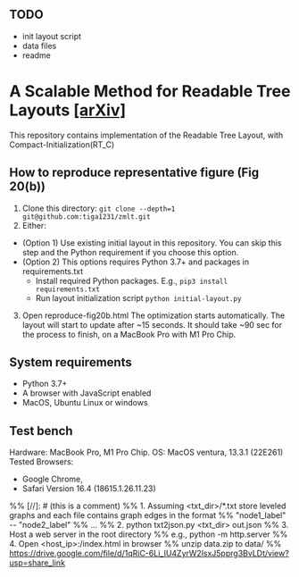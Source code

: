 ## TODO
- init layout script 
- data files
- readme

# A Scalable Method for Readable Tree Layouts [[arXiv]](https://arxiv.org/abs/2305.09925)
This repository contains implementation of the Readable Tree Layout, with Compact-Initialization(RT_C)

## How to reproduce representative figure (Fig 20(b))
1. Clone this directory:
`git clone --depth=1 git@github.com:tiga1231/zmlt.git`
2. Either:
  - (Option 1) Use existing initial layout in this repository. 
  You can skip this step and the Python requirement if you choose this option.
  - (Option 2) This options requires Python 3.7+ and packages in requirements.txt
    - Install required Python packages. E.g., 
      `pip3 install requirements.txt`
    - Run layout initialization script
    `python initial-layout.py`
3. Open reproduce-fig20b.html
The optimization starts automatically. 
The layout will start to update after ~15 seconds.
It should take ~90 sec for the process to finish, on a MacBook Pro with M1 Pro Chip.


## System requirements
- Python 3.7+
- A browser with JavaScript enabled
- MacOS, Ubuntu Linux or windows

## Test bench
Hardware: MacBook Pro, M1 Pro Chip.
OS: MacOS ventura, 13.3.1 (22E261)
Tested Browsers: 
- Google Chrome, 
- Safari Version 16.4 (18615.1.26.11.23)


%% [//]: # (this is a comment)
%% 1. Assuming <txt_dir>/*.txt store leveled graphs and each file contains graph edges in the format
%%     "node1_label" -- "node2_label"
%%     ...
%% 2. python txt2json.py <txt_dir> out.json
%% 3. Host a web server in the root directory
%%     e.g., python -m http.server <port>
%% 4. Open <host_ip>:<port>/index.html in browser
%% unzip data.zip to data/
%% https://drive.google.com/file/d/1qRiC-6Li_IU4ZyrW2lsxJ5pprg3BvLDt/view?usp=share_link
